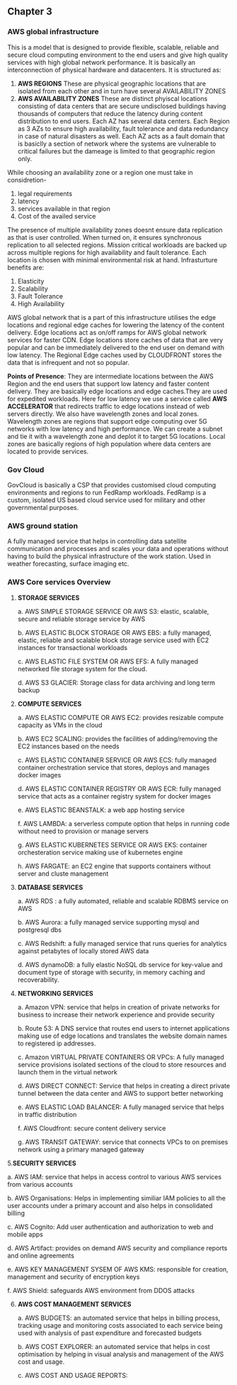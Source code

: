 ## Chapter 3

### AWS global infrastructure
This is a model that is designed to provide flexible, scalable, reliable and secure cloud computing environment to the end users and give high quality services with high global network performance. It is basically an interconnection of physical hardware and datacenters.
It is structured as:

1. **AWS REGIONS**
These are physical geographic locations that are isolated from each other and in turn have several AVAILABILITY ZONES
2. **AWS AVAILABILITY ZONES**
These are distinct phyiscal locations consisting of data centers that are secure undisclosed buildings having thousands of computers that reduce the latency during content distribution to end users.
Each AZ has several data centers. Each Region as 3 AZs to ensure high availability, fault tolerance and data redundancy in case of natural disasters as well. Each AZ acts as a fault domain that is basiclly a section of network where the systems are vulnerable to critical failures but the dameage is limited to that geographic region only.

While choosing an availability zone or a region one must take in considretion-
1. legal requirements
2. latency
3. services available in that region
4. Cost of the availed service

The presence of multiple availability zones doesnt ensure data replication as that is user controlled. When turned on, it ensures synchronous replication to all selected regions. Mission critical workloads are backed up across multiple regions for high availability and fault tolerance. Each location is chosen with minimal environmental risk at hand. 
Infrasturture benefits are:
1. Elasticity
2. Scalability
3. Fault Tolerance
4. High Availability

AWS global network that is a part of this infrastructure utilises the edge locations and regional edge caches for lowering the latency of the content delivery. Edge locations act as on/off ramps for AWS global network services for faster CDN.
Edge locations store caches of data that are very popular and can be immediately delivered to the end user on demand with low latency. The Regional Edge caches used by CLOUDFRONT stores the data that is infrequent and not so popular.

**Points of Presence**: They are intermediate locations between the AWS Region and the end users that support low latency and faster content delivery. They are basically edge locations and edge caches.They are used for expedited workloads.
Here for low latency we use a service called **AWS ACCELERATOR** that redirects traffic to edge locations instead of web servers directly. 
We also have wavelength zones and local zones.
Wavelength zones are regions that support edge computing over 5G networks with low latency and high performance. We can create a subnet and tie it with a wavelength zone  and deplot it to target 5G locations.
Local zones are basically regions of high population where data centers are located to provide services.

### Gov Cloud
GovCloud is basically a CSP that provides customised cloud computing environments and regions to run FedRamp workloads. FedRamp is a custom, isolated US based cloud service used for military and other governmental purposes.

### AWS ground station
A fully managed service that helps in controlling data satellite communication and processes and scales your data and operations without having to build the physical infrastructure of the work station. Used in weather forecasting, surface imaging etc.

### AWS Core services Overview
1. **STORAGE SERVICES**
   
    a. AWS SIMPLE STORAGE SERVICE OR AWS S3: elastic, scalable, secure and reliable storage service by AWS
   
    b. AWS ELASTIC BLOCK STORAGE OR AWS EBS: a fully managed, elastic, reliable and scalable block storage service used with EC2 instances for transactional workloads
   
    c. AWS ELASTIC FILE SYSTEM OR AWS EFS: A fully managed networked file storage system for the cloud.

    d. AWS S3 GLACIER: Storage class for data archiving and long term backup

2. **COMPUTE SERVICES**

    a. AWS ELASTIC COMPUTE OR AWS EC2: provides resizable compute capacity as VMs in the cloud

    b. AWS EC2 SCALING: provides the facilities of adding/removing the EC2 instances based on the needs

    c. AWS ELASTIC CONTAINER SERVICE OR AWS ECS: fully managed container orchestration service that stores, deploys and manages docker images

    d. AWS ELASTIC CONTAINER REGISTRY OR AWS ECR: fully managed service that acts as a container registry system for docker images

    e. AWS ELASTIC BEANSTALK: a web app hosting service

    f. AWS LAMBDA: a serverless compute option that helps in running code without need to provision or manage servers

    g. AWS ELASTIC KUBERNETES SERVICE OR AWS EKS: container orchesteration service making use of kubernetes engine

    h. AWS FARGATE: an EC2 engine that supports containers without server and cluste management

3. **DATABASE SERVICES**

    a. AWS RDS : a fully automated, reliable and scalable RDBMS service on AWS

    b. AWS Aurora: a fully managed service supporting mysql and postgresql dbs

    c. AWS Redshift: a fully managed service that runs queries for analytics against petabytes of locally stored AWS data

    d. AWS dynamoDB: a fully elastic NoSQL db service for key-value and document type of storage with security, in memory caching and recoverability.

4. **NETWORKING SERVICES**

    a. Amazon VPN: service that helps in creation of private networks for business to increase their network experience and provide security

    b. Route 53: A DNS service that routes end users to internet applications making use of edge locations and translates the website domain names to registered ip addresses.

    c. Amazon VIRTUAL PRIVATE CONTAINERS OR VPCs: A fully managed service provisions isolated sections of the cloud to store resources and launch them in the virtual network

    d. AWS DIRECT CONNECT: Service that helps in creating a direct private tunnel between the data center and AWS to support better networking

    e. AWS ELASTIC LOAD BALANCER: A fully managed service that helps in traffic distribution

    f. AWS Cloudfront: secure content delivery service

    g. AWS TRANSIT GATEWAY: service that connects VPCs to on premises network using a primary managed gateway

5.**SECURITY SERVICES**

   a. AWS IAM: service that helps in access control to various AWS services from various accounts

   b. AWS Organisations: Helps in implementing similiar IAM policies to all the user accounts under a primary account and also helps in consolidated billing

   c. AWS Cognito: Add user authentication and authorization to web and mobile apps

   d. AWS Artifact: provides on demand AWS security and compliance reports and online agreements

   e. AWS KEY MANAGEMENT SYSEM OF AWS KMS: responsible for creation, management and security of encryption keys

   f. AWS Shield: safeguards AWS environment from DDOS attacks

6. **AWS COST MANAGEMENT SERVICES**

    a. AWS BUDGETS: an automated service that helps in billing process, tracking usage and monitoring costs associated to each service being used with analysis of past expenditure and forecasted budgets

    b. AWS COST EXPLORER: an automated service that helps in cost optimisation by helping in visual analysis and management of the AWS cost and usage.

    c. AWS COST AND USAGE REPORTS: 

     
   

